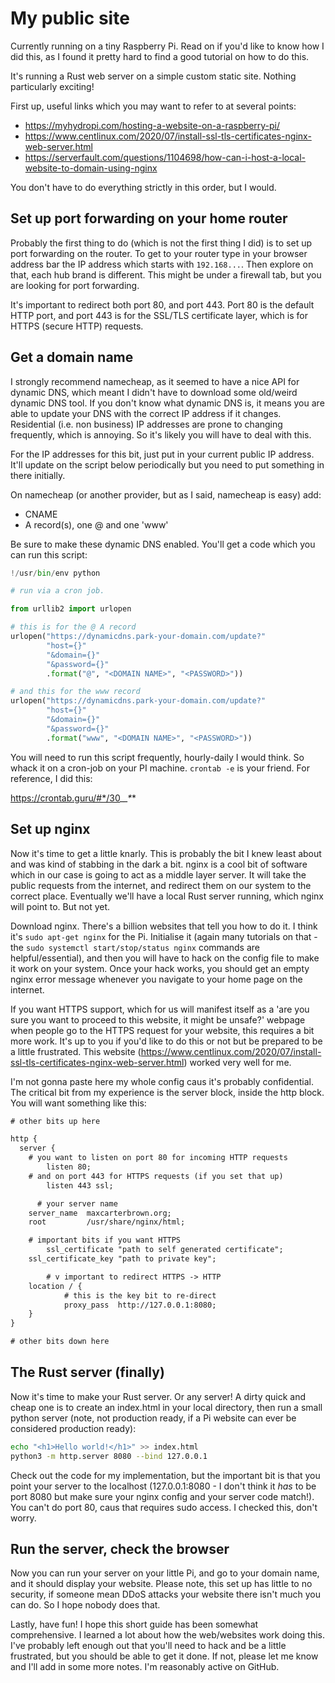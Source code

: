 # My public site

Currently running on a tiny Raspberry Pi. Read on if you'd like to know how I did this, as I found it pretty hard to find a good tutorial on how to do this.

It's running a Rust web server on a simple custom static site. Nothing particularly exciting!

First up, useful links which you may want to refer to at several points:

- https://myhydropi.com/hosting-a-website-on-a-raspberry-pi/
- https://www.centlinux.com/2020/07/install-ssl-tls-certificates-nginx-web-server.html
- https://serverfault.com/questions/1104698/how-can-i-host-a-local-website-to-domain-using-nginx

You don't have to do everything strictly in this order, but I would.

## Set up port forwarding on your home router

Probably the first thing to do (which is not the first thing I did) is to set up port forwarding on the router. To get to your router type in your browser address bar the IP address which starts with `192.168...`. Then explore on that, each hub brand is different. This might be under a firewall tab, but you are looking for port forwarding.

It's important to redirect both port 80, and port 443. Port 80 is the default HTTP port, and port 443 is for the SSL/TLS certificate layer, which is for HTTPS (secure HTTP) requests.

## Get a domain name

I strongly recommend namecheap, as it seemed to have a nice API for dynamic DNS, which meant I didn't have to download some old/weird dynamic DNS tool. If you don't know what dynamic DNS is, it means you are able to update your DNS with the correct IP address if it changes. Residential (i.e. non business) IP addresses are prone to changing frequently, which is annoying. So it's likely you will have to deal with this.

For the IP addresses for this bit, just put in your current public IP address. It'll update on the script below periodically but you need to put something in there initially.

On namecheap (or another provider, but as I said, namecheap is easy) add:
- CNAME
- A record(s), one @ and one 'www'

Be sure to make these dynamic DNS enabled. You'll get a code which you can run this script:

```python
!/usr/bin/env python

# run via a cron job.

from urllib2 import urlopen

# this is for the @ A record
urlopen("https://dynamicdns.park-your-domain.com/update?"
        "host={}"
        "&domain={}"
        "&password={}"
        .format("@", "<DOMAIN NAME>", "<PASSWORD>"))

# and this for the www record
urlopen("https://dynamicdns.park-your-domain.com/update?"
        "host={}"
        "&domain={}"
        "&password={}"
        .format("www", "<DOMAIN NAME>", "<PASSWORD>"))
```

You will need to run this script frequently, hourly-daily I would think. So whack it on a cron-job on your PI machine. `crontab -e` is your friend. For reference, I did this:

https://crontab.guru/#*/30_*_*_*_*

## Set up nginx

Now it's time to get a little knarly. This is probably the bit I knew least about and was kind of stabbing in the dark a bit. nginx is a cool bit of software which in our case is going to act as a middle layer server. It will take the public requests from the internet, and redirect them on our system to the correct place. Eventually we'll have a local Rust server running, which nginx will point to. But not yet.

Download nginx. There's a billion websites that tell you how to do it. I think it's `sudo apt-get nginx` for the Pi. Initialise it (again many tutorials on that - the `sudo systemctl start/stop/status nginx` commands are helpful/essential), and then you will have to hack on the config file to make it work on your system. Once your hack works, you should get an empty nginx error message whenever you navigate to your home page on the internet.

If you want HTTPS support, which for us will manifest itself as a 'are you sure you want to proceed to this website, it might be unsafe?' webpage when people go to the HTTPS request for your website, this requires a bit more work. It's up to you if you'd like to do this or not but be prepared to be a little frustrated. This website (https://www.centlinux.com/2020/07/install-ssl-tls-certificates-nginx-web-server.html) worked very well for me.

I'm not gonna paste here my whole config caus it's probably confidential. The critical bit from my experience is the server block, inside the http block. You will want something like this:

```txt
# other bits up here

http {
  server {
    # you want to listen on port 80 for incoming HTTP requests
		listen 80;
    # and on port 443 for HTTPS requests (if you set that up)
		listen 443 ssl;

	  # your server name
    server_name  maxcarterbrown.org;
    root         /usr/share/nginx/html;

    # important bits if you want HTTPS
		ssl_certificate "path to self generated certificate";
    ssl_certificate_key "path to private key";

		# v important to redirect HTTPS -> HTTP
    location / {
			# this is the key bit to re-direct
			proxy_pass	http://127.0.0.1:8080;
    }
}

# other bits down here
```

## The Rust server (finally)

Now it's time to make your Rust server. Or any server! A dirty quick and cheap one is to create an index.html in your local directory, then run a small python server (note, not production ready, if a Pi website can ever be considered production ready):

```bash
echo "<h1>Hello world!</h1>" >> index.html
python3 -m http.server 8080 --bind 127.0.0.1
```

 Check out the code for my implementation, but the important bit is that you point your server to the localhost (127.0.0.1:8080 - I don't think it *has* to be port 8080 but make sure your nginx config and your server code match!). You can't do port 80, caus that requires sudo access. I checked this, don't worry.

## Run the server, check the browser

Now you can run your server on your little Pi, and go to your domain name, and it should display your website. Please note, this set up has little to no security, if someone mean DDoS attacks your website there isn't much you can do. So I hope nobody does that.

Lastly, have fun! I hope this short guide has been somewhat comprehensive. I learned a lot about how the web/websites work doing this. I've probably left enough out that you'll need to hack and be a little frustrated, but you should be able to get it done. If not, please let me know and I'll add in some more notes. I'm reasonably active on GitHub.